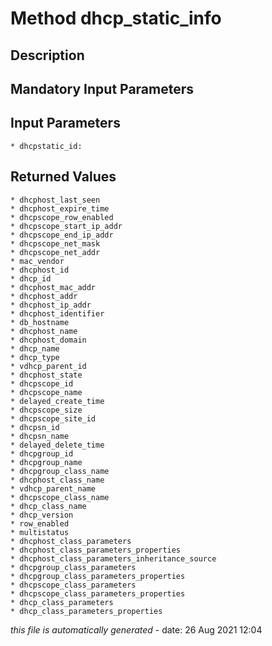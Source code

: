 # Method dhcp_static_info

## Description
	

## Mandatory Input Parameters

## Input Parameters
	* dhcpstatic_id:

## Returned Values
	* dhcphost_last_seen
	* dhcphost_expire_time
	* dhcpscope_row_enabled
	* dhcpscope_start_ip_addr
	* dhcpscope_end_ip_addr
	* dhcpscope_net_mask
	* dhcpscope_net_addr
	* mac_vendor
	* dhcphost_id
	* dhcp_id
	* dhcphost_mac_addr
	* dhcphost_addr
	* dhcphost_ip_addr
	* dhcphost_identifier
	* db_hostname
	* dhcphost_name
	* dhcphost_domain
	* dhcp_name
	* dhcp_type
	* vdhcp_parent_id
	* dhcphost_state
	* dhcpscope_id
	* dhcpscope_name
	* delayed_create_time
	* dhcpscope_size
	* dhcpscope_site_id
	* dhcpsn_id
	* dhcpsn_name
	* delayed_delete_time
	* dhcpgroup_id
	* dhcpgroup_name
	* dhcpgroup_class_name
	* dhcphost_class_name
	* vdhcp_parent_name
	* dhcpscope_class_name
	* dhcp_class_name
	* dhcp_version
	* row_enabled
	* multistatus
	* dhcphost_class_parameters
	* dhcphost_class_parameters_properties
	* dhcphost_class_parameters_inheritance_source
	* dhcpgroup_class_parameters
	* dhcpgroup_class_parameters_properties
	* dhcpscope_class_parameters
	* dhcpscope_class_parameters_properties
	* dhcp_class_parameters
	* dhcp_class_parameters_properties


*this file is automatically generated* - date: 26 Aug 2021 12:04